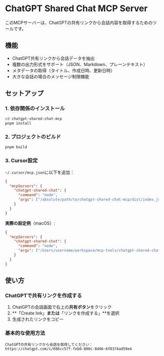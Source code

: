# ChatGPT Shared Chat MCP Server

このMCPサーバーは、ChatGPTの共有リンクから会話内容を取得するためのツールです。

## 機能

- ChatGPT共有リンクから会話データを抽出
- 複数の出力形式をサポート（JSON、Markdown、プレーンテキスト）
- メタデータの取得（タイトル、作成日時、更新日時）
- 大きな会話の場合のメッセージ制限機能

## セットアップ

### 1. 依存関係のインストール

```bash
cd chatgpt-shared-chat-mcp
pnpm install
```

### 2. プロジェクトのビルド

```bash
pnpm build
```

### 3. Cursor設定

`~/.cursor/mcp.json`に以下を追加：

```json
{
  "mcpServers": {
    "chatgpt-shared-chat": {
      "command": "node",
      "args": ["/absolute/path/to/chatgpt-shared-chat-mcp/dist/index.js"]
    }
  }
}
```

**実際の設定例**（macOS）:

```json
{
  "mcpServers": {
    "chatgpt-shared-chat": {
      "command": "node",
      "args": ["/Users/username/workspace/mcp-tools/chatgpt-shared-chat-mcp/dist/index.js"]
    }
  }
}
```

## 使い方

### ChatGPTで共有リンクを作成する

1. ChatGPTの会話画面で右上の**共有ボタン**をクリック
2. **「Create link」**または**「リンクを作成する」**を選択
3. 生成されたリンクをコピー

### 基本的な使用方法

```
ChatGPTの共有リンクから会話を取得してください：
https://chatgpt.com/c/686cc57f-feb0-800c-8d46-6f8374ad59e4
```